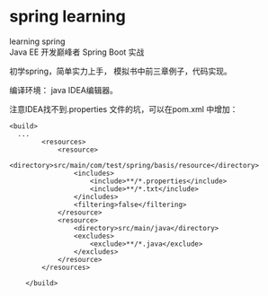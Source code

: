 # spring learning
learning spring   
Java EE 开发巅峰者
Spring Boot 实战

初学spring，简单实力上手，
模拟书中前三章例子，代码实现。

编译环境：
java IDEA编辑器。

注意IDEA找不到.properties 文件的坑，可以在pom.xml
中增加：

```
<build>
  ...
        <resources>
            <resource>
                <directory>src/main/com/test/spring/basis/resource</directory>
                <includes>
                    <include>**/*.properties</include>
                    <include>**/*.txt</include>
                </includes>
                <filtering>false</filtering>
            </resource>
            <resource>
                <directory>src/main/java</directory>
                <excludes>
                    <exclude>**/*.java</exclude>
                </excludes>
            </resource>
        </resources>

    </build>
  ```




